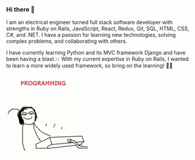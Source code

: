 ### Hi there 👋

I am an electrical engineer turned full stack software developer with strengths in Ruby on Rails, JavaScript, React, Redux, Git, SQL, HTML, CSS, C#, and .NET. I have a passion for learning new technologies, solving complex problems, and collaborating with others.

I have currently learning Python and its MVC framework Django and have been having a blast.💥 With my current expertise in Ruby on Rails, I wanted to learn a more widely used framework, so bring on the learning! 👊📕

![](Programming.gif)
          
<!--.
**brandonbrown4792/brandonbrown4792** is a ✨ _special_ ✨ repository because its `README.md` (this file) appears on your GitHub profile.

Here are some ideas to get you started:

- 🔭 I’m currently working on ...
- 🌱 I’m currently learning ...
- 👯 I’m looking to collaborate on ...
- 🤔 I’m looking for help with ...
- 💬 Ask me about ...
- 📫 How to reach me: ...
- 😄 Pronouns: ...
- ⚡ Fun fact: ...
-->
